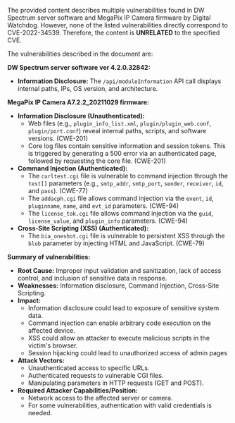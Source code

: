 The provided content describes multiple vulnerabilities found in DW Spectrum server software and MegaPix IP Camera firmware by Digital Watchdog. However, none of the listed vulnerabilities directly correspond to CVE-2022-34539. Therefore, the content is **UNRELATED** to the specified CVE.

The vulnerabilities described in the document are:

**DW Spectrum server software ver 4.2.0.32842:**

*   **Information Disclosure:** The `/api/moduleInformation` API call displays internal paths, IPs, OS version, and architecture.

**MegaPix IP Camera A7.2.2_20211029 firmware:**

*   **Information Disclosure (Unauthenticated):**
    *   Web files (e.g., `plugin_info_list.xml`, `plugin/plugin_web.conf`, `plugin/port.conf`) reveal internal paths, scripts, and software versions. (CWE-201)
    *   Core log files contain sensitive information and session tokens. This is triggered by generating a 500 error via an authenticated page, followed by requesting the core file. (CWE-201)
*   **Command Injection (Authenticated):**
    *   The `curltest.cgi` file is vulnerable to command injection through the `test[]` parameters (e.g., `smtp_addr`, `smtp_port`, `sender`, `receiver`, `id`, and `pass`). (CWE-77)
    *   The `addacph.cgi` file allows command injection via the `event`, `id`, `pluginname`, `name`, and `evt_id` parameters. (CWE-94)
    *   The `license_tok.cgi` file allows command injection via the `guid`, `license_value`, and `plugin_info` parameters. (CWE-94)
*   **Cross-Site Scripting (XSS) (Authenticated):**
    *   The `bia_oneshot.cgi` file is vulnerable to persistent XSS through the `blob` parameter by injecting HTML and JavaScript. (CWE-79)

**Summary of vulnerabilities:**
*   **Root Cause:** Improper input validation and sanitization, lack of access control, and inclusion of sensitive data in response.
*  **Weaknesses:** Information disclosure, Command Injection, Cross-Site Scripting.
*   **Impact:**
    *   Information disclosure could lead to exposure of sensitive system data.
    *   Command injection can enable arbitrary code execution on the affected device.
    *   XSS could allow an attacker to execute malicious scripts in the victim's browser.
    *   Session hijacking could lead to unauthorized access of admin pages
*   **Attack Vectors:**
    *   Unauthenticated access to specific URLs.
    *   Authenticated requests to vulnerable CGI files.
    *   Manipulating parameters in HTTP requests (GET and POST).
*   **Required Attacker Capabilities/Position:**
    *   Network access to the affected server or camera.
    *   For some vulnerabilities, authentication with valid credentials is needed.
